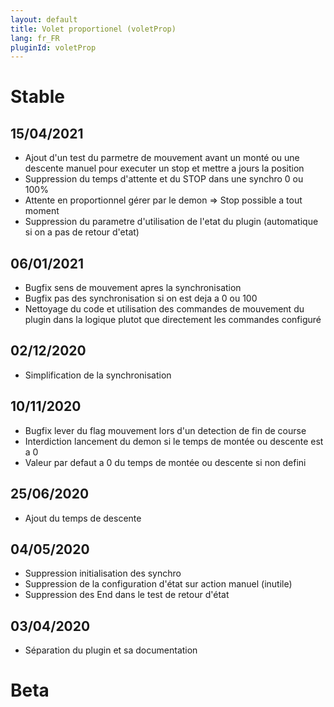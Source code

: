 ```yaml
---
layout: default
title: Volet proportionel (voletProp)
lang: fr_FR
pluginId: voletProp
---
```


# Stable
## 15/04/2021
* Ajout d'un test du parmetre de mouvement avant un monté ou une descente manuel pour executer un stop et mettre a jours la position
* Suppression du temps d'attente et du STOP dans une synchro 0 ou  100%
* Attente en proportionnel gérer par le demon => Stop possible a tout moment
* Suppression du parametre d'utilisation de l'etat du plugin (automatique si on a pas de retour d'etat)

## 06/01/2021
* Bugfix sens de mouvement apres la synchronisation
* Bugfix pas des synchronisation si on est deja a 0 ou 100
* Nettoyage du code et utilisation des commandes de mouvement du plugin dans la logique plutot que directement les commandes configuré

## 02/12/2020
* Simplification de la synchronisation

## 10/11/2020
* Bugfix lever du flag mouvement lors d'un detection de fin de course
* Interdiction lancement du demon si le temps de montée ou descente est a 0
* Valeur par defaut a 0 du temps de montée ou descente si non defini

## 25/06/2020
* Ajout du temps de descente

## 04/05/2020
* Suppression initialisation des synchro
* Suppression de la configuration d'état  sur action manuel (inutile)
* Suppression des End dans le test de retour d'état

## 03/04/2020
* Séparation du plugin et sa documentation

# Beta
